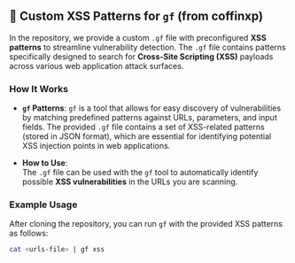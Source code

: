 ## 📜 Custom XSS Patterns for `gf` (from coffinxp)

In the repository, we provide a custom `.gf` file with preconfigured **XSS patterns** to streamline vulnerability detection. The `.gf` file contains patterns specifically designed to search for **Cross-Site Scripting (XSS)** payloads across various web application attack surfaces.

### How It Works

- **`gf` Patterns**: `gf` is a tool that allows for easy discovery of vulnerabilities by matching predefined patterns against URLs, parameters, and input fields. The provided `.gf` file contains a set of XSS-related patterns (stored in JSON format), which are essential for identifying potential XSS injection points in web applications.
  
- **How to Use**:  
  The `.gf` file can be used with the `gf` tool to automatically identify possible **XSS vulnerabilities** in the URLs you are scanning.

### Example Usage

After cloning the repository, you can run `gf` with the provided XSS patterns as follows:

```bash
cat <urls-file> | gf xss
